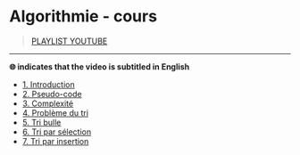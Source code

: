 # Algorithmie - cours

> [PLAYLIST YOUTUBE](https://www.youtube.com/playlist?list=PLrSOXFDHBtfGy7xYmf5LlNr8f-niDkf7_)

---

**🌐 indicates that the video is subtitled in English**

+ [1. Introduction](https://www.youtube.com/watch?v=Hc42s8XP34M)
+ [2. Pseudo-code](https://www.youtube.com/watch?v=HwIkkngfjpU)
+ [3. Complexité](https://www.youtube.com/watch?v=c2HzJEEpWmU)
+ [4. Problème du tri](https://www.youtube.com/watch?v=li3_V_72gtI)
+ [5. Tri bulle](https://www.youtube.com/watch?v=hNxmICW60lg)
+ [6. Tri par sélection](https://www.youtube.com/watch?v=bsaT8aspIX8)
+ [7. Tri par insertion](https://www.youtube.com/watch?v=5vhM2PsZmsw)
